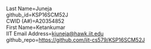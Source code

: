 Last Name=Juneja  
github_id=KSP16SCM52J  
CWID (A#)=A20354852  
First Name=Ketankumar  
IIT Email Address=kjuneja@hawk.iit.edu  
github_repo=https://github.com/iit-cs579/KSP16SCM52J  